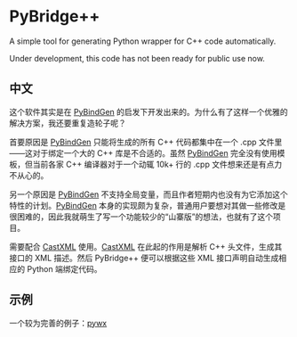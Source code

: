 ﻿PyBridge++
=====

A simple tool for generating Python wrapper for C++ code automatically.

Under development, this code has not been ready for public use now.

## 中文

这个软件其实是在 [PyBindGen](https://launchpad.net/pybindgen) 的启发下开发出来的。为什么有了这样一个优雅的解决方案，我还要重复造轮子呢？

首要原因是 [PyBindGen](https://launchpad.net/pybindgen) 只能将生成的所有 C++ 代码都集中在一个 .cpp 文件里——这对于绑定一个大的 C++ 库是不合适的。虽然 [PyBindGen](https://launchpad.net/pybindgen) 完全没有使用模板，但当前各家 C++ 编译器对于一个动辄 10k+ 行的 .cpp 文件想来还是有点力不从心的。

另一个原因是 [PyBindGen](https://launchpad.net/pybindgen) 不支持全局变量，而且作者短期内也没有为它添加这个特性的计划。[PyBindGen](https://launchpad.net/pybindgen) 本身的实现颇为复杂，普通用户要想对其做一些修改是很困难的，因此我就萌生了写一个功能较少的“山寨版”的想法，也就有了这个项目。

需要配合 [CastXML](https://github.com/CastXML/CastXML) 使用。[CastXML](https://github.com/CastXML/CastXML) 在此起的作用是解析 C++ 头文件，生成其接口的 XML 描述。然后 PyBridge++ 便可以根据这些 XML 接口声明自动生成相应的 Python 端绑定代码。

## 示例

一个较为完善的例子：[pywx](https://github.com/vanxining/pywx)